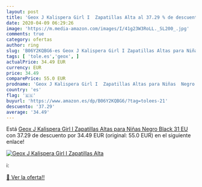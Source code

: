 ```yaml
---
layout: post
title: 'Geox J Kalispera Girl I  Zapatillas Alta al 37.29 % de descuento'
date: 2020-04-09 06:29:26
image: 'https://m.media-amazon.com/images/I/41g23W3RoLL._SL200_.jpg'
comments: true
category: ofertas
author: ring
slug: 'B06Y2KQBG6-es Geox J Kalispera Girl I Zapatillas Altas para Niñas Negro...'
tags: [ 'tole.es','geox', ]
actualPrice: 34.49 EUR
currency: EUR
price: 34.49
comparePrice: 55.0 EUR
prodname: 'Geox J Kalispera Girl I  Zapatillas Altas para Niñas  Negro  Black   31 EU'
country: 'es'
flag: '🇪🇸'
buyurl: 'https://www.amazon.es/dp/B06Y2KQBG6/?tag=tolees-21'
descuento: '37.29'
average: '34.49'
---
```


Está [Geox J Kalispera Girl I  Zapatillas Altas para Niñas  Negro  Black   31 EU](https://www.amazon.es/dp/B06Y2KQBG6/?tag=tolees-21) con 37.29 de descuento por 34.49 EUR (original: 55.0 EUR) en el siguiente enlace!

[![Geox J Kalispera Girl I  Zapatillas Alta](https://m.media-amazon.com/images/I/41g23W3RoLL._SL200_.jpg)](https://www.amazon.es/dp/B06Y2KQBG6/?tag=tolees-21)

ℹ️:


[🛒 Ver la oferta!!](https://www.amazon.es/dp/B06Y2KQBG6/?tag=tolees-21)

